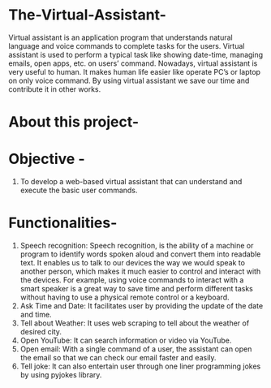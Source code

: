# The-Virtual-Assistant-
Virtual assistant is an application program that understands natural language and voice commands to complete tasks for the users. Virtual assistant is used to perform a typical task like showing date-time, managing emails, open apps, etc. on users’ command. Nowadays, virtual assistant is very useful to human. It makes human life easier like operate PC’s or laptop on only voice command. By using virtual assistant we save our time and contribute it in other works.

# About this project-
# Objective - 
1.	To develop a web-based virtual assistant that can understand and execute the basic user commands.

# Functionalities- 
1.	Speech recognition:
Speech recognition, is the ability of a machine or program to identify words spoken aloud and convert them into readable text. It enables us to talk to our devices the way we would speak to another person, which makes it much easier to control and interact with the devices. For example, using voice commands to interact with a smart speaker is a great way to save time and perform different tasks without having to use a physical remote control or a keyboard. 
2.	Ask Time and Date:
It facilitates user by providing the update of the date and time. 
3.	Tell about Weather:
It uses web scraping to tell about the weather of desired city.
4.	Open YouTube:
It can search information or video via YouTube.
5.	Open email:
With a single command of a user, the assistant can open the email so that we can check our email faster and easily.
6.	Tell joke:
It can also entertain user through one liner programming jokes by using pyjokes library.
